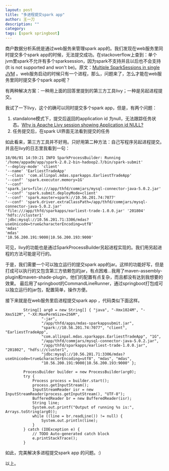 ```yaml
---
layout: post
title: "多进程提交spark app"
author: 王一刀
description: ""
category: 
tags: [spark springboot]
---
```


商户数据分析系统是通过web服务来管理spark app的。我们发现在web服务里同时提交多个spark app的时候，无法提交成功。在stackoverflow上查到：单个jvm里spark不允许有多个sparksession，因为spark不支持并且以后也不会支持(It is not supported and won't be)。原文：[Multiple SparkSessions in single JVM](https://stackoverflow.com/questions/40153728/multiple-sparksessions-in-single-jvm) 。web服务启动的时候只有一个进程，那么，问题来了，怎么才能在web服务里同时提交多个spark app呢？

有两种解决方案：一种用上面的回答里提到的第三方工具livy；一种是另起进程提交。

我试了一下livy，这个的确可以同时提交多个spark app，但是，有两个问题：
1. standalone模式下，提交后返回的application id 为null，无法跟踪任务状态。[Why is Apache Livy session showing Application id NULL?
](https://stackoverflow.com/questions/45489852/why-is-apache-livy-session-showing-application-id-null)
2. 任务提交后，在spark UI界面无法看到提交的任务

如此看来，第三方工具并不好用。只好用第二种方法：自己写程序另起进程提交。并且在livy的日志里我看到一句：

```
18/06/01 14:59:21 INFO SparkProcessBuilder: Running 
'/home/appadm/app/spark-2.0.2-bin-hadoop2.7/bin/spark-submit' 
'--deploy-mode' 'client' 
'--name' 'EarliestTradeApp' 
'--class' 'com.allinpal.mdas.sparkapps.EarliestTradeApp' 
'--conf' 'spark.executor.memory=1G' 
'--conf' 
'spark.jars=file:///app/thfd/commjars/mysql-connector-java-5.0.2.jar' 
'--conf' 'spark.submit.deployMode=client' 
'--conf' 'spark.master=spark://10.56.201.74:7077' 
'--conf' 'spark.driver.extraClassPath=/app/thfd/commjars/mysql-connector-java-5.0.2.jar' 
'file:///app/thfd/sparkapps/earliest-trade-1.0.0.jar' '201804' 'hdfs://cluster1' 
'jdbc:mysql://10.56.201.71:3306/mdas?useUnicode=true&characterEncoding=utf8' 
'mdas' 
'mdas' 
'10.56.200.191:9000|10.56.200.193:9000'
```

可见，livy的功能也是通过SparkProcessBuilder另起进程实现的。我们用另起进程的方法可能是可行的。

于是，我们需要一个可以独立运行的提交spark app的jar。这样的功能好写，但是打成可以执行的又包含第三方依赖包的jar，有点困难...我用了maven-assembly-plugin和maven-shade-plugin，他们的配置有点复杂，而且都没有达到我想要的效果。
最后用了springboot的CommandLineRunner，通过springboot打包成可以独立运行的jar包，配置简单，操作方便。

接下来就是在web服务里启进程提交spark app ，代码类似下面这样。

```
		String[] arg0 = new String[] { "java", "-Xmx1024M", "-Xms512M", "-XX:MaxPermSize=256M",
				"-jar",
				"/app/thfd/apps/mdas-sparkappsubmit.jar",
				"spark://10.56.201.74:7077", "client", "EarliestTradeApp",
				"com.allinpal.mdas.sparkapps.EarliestTradeApp", "1G",
				"/app/thfd/commjars/mysql-connector-java-5.0.2.jar",
				"/app/thfd/sparkapps/earliest-trade-1.0.0.jar", "201802", "hdfs://cluster1",
				"jdbc:mysql://10.56.201.71:3306/mdas?useUnicode=true&characterEncoding=utf8", "mdas", "mdas",
				"10.56.200.191:9000|10.56.200.193:9000" };

		ProcessBuilder builder = new ProcessBuilder(arg0);
		try {
			Process process = builder.start();
			process.getInputStream();
			InputStreamReader isr = new InputStreamReader(process.getInputStream(), "UTF-8");
			BufferedReader br = new BufferedReader(isr);
			String line;
			System.out.printf("Output of running %s is:", Arrays.toString(arg0));
			while ((line = br.readLine()) != null) {
				System.out.println(line);
			}
		} catch (IOException e) {
			// TODO Auto-generated catch block
			e.printStackTrace();
		}
```
如此，完美解决多进程提交spark app 的问题。:)

以上。